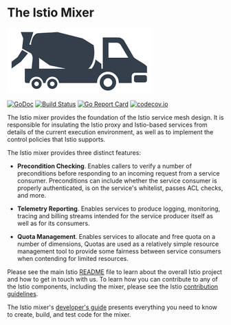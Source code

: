 # The Istio Mixer #
![Mixer](doc/logo.png)


[![GoDoc](https://godoc.org/github.com/istio/mixer?status.svg)](http://godoc.org/github.com/istio/mixer)
[![Build Status](https://testing.istio.io/buildStatus/icon?job=mixer/postsubmit)](https://testing.istio.io/job/mixer/)
[![Go Report Card](https://goreportcard.com/badge/github.com/istio/mixer)](https://goreportcard.com/report/github.com/istio/mixer)
[![codecov.io](https://codecov.io/github/istio/mixer/coverage.svg?branch=master)](https://codecov.io/github/istio/mixer?branch=master)

The Istio mixer provides the foundation of the Istio service mesh
design. It is responsible for insulating the Istio proxy and
Istio-based services from details of the current execution
environment, as well as to implement the control policies
that Istio supports.

The Istio mixer provides three distinct features:

- **Precondition Checking**. Enables callers to verify a number of preconditions before responding to an incoming request from a service consumer. 
Preconditions can include whether the service consumer is properly authenticated, is on the service's whitelist, passes ACL checks, and more.

- **Telemetry Reporting**. Enables services to produce logging, monitoring, tracing and billing streams intended for the service producer itself as well as 
for its consumers.

- **Quota Management**. Enables services to allocate and free quota on a number of dimensions, Quotas are used as a relatively simple resource management 
tool to provide some fairness between service consumers when contending for limited resources.

Please see the main Istio [README](https://github.com/istio/istio/blob/master/README.md)
file to learn about the overall Istio project and how to get in touch with us. To learn how you can
contribute to any of the Istio components, including the mixer, please 
see the Istio [contribution guidelines](https://github.com/istio/istio/blob/master/CONTRIBUTING.md).

The Istio mixer's [developer's guide](doc/dev/development.md) presents everything
you need to know to create, build, and test code for the mixer.
